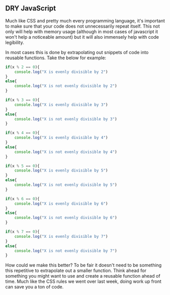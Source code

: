 ## DRY JavaScript

Much like CSS and pretty much every programming language, it's important to make sure that your code does not unnecessarily repeat itself. This not only will help with memory usage (although in most cases of javascript it won't help a noticeable amount) but it will also immensely help with code legibility. 

In most cases this is done by extrapolating out snippets of code into reusable functions. Take the below for example:

``` javascript
if(x % 2 == 0){
    console.log("X is evenly divisible by 2")
}
else{
    console.log("X is not evenly divisible by 2")
}

if(x % 3 == 0){
    console.log("X is evenly divisible by 3")
}
else{
    console.log("X is not evenly divisible by 3")
}

if(x % 4 == 0){
    console.log("X is evenly divisible by 4")
}
else{
    console.log("X is not evenly divisible by 4")
}

if(x % 5 == 0){
    console.log("X is evenly divisible by 5")
}
else{
    console.log("X is not evenly divisible by 5")
}

if(x % 6 == 0){
    console.log("X is evenly divisible by 6")
}
else{
    console.log("X is not evenly divisible by 6")
}

if(x % 7 == 0){
    console.log("X is evenly divisible by 7")
}
else{
    console.log("X is not evenly divisible by 7")
}

```

How could we make this better? To be fair it doesn't need to be something this repetitive to extrapolate out a smaller function. Think ahead for something you might want to use and create a reusable function ahead of time. Much like the CSS rules we went over last week, doing work up front can save you a ton of code.